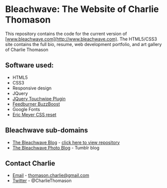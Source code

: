 # Bleachwave: The Website of Charlie Thomason

This repository contains the code for the current version of [www.bleachwave.com](http://www.bleachwave.com). The HTML5/CSS3 site contains the full bio, resume, web development portfolio, and art gallery of Charlie Thomason

## Software used:
* HTML5
* CSS3
* Responsive design
* JQuery
* [JQuery Touchwipe Plugin](http://www.netcu.de/jquery-touchwipe-iphone-ipad-library)
* [Feedburner BuzzBoost](http://support.google.com/feedburner/bin/answer.py?hl=en&answer=78976)
* Google Fonts
* [Eric Meyer CSS reset](http://meyerweb.com/eric/tools/css/reset/)

## Bleachwave sub-domains
* [The Bleachwave Blog](http://blog.bleachwave.com) - [click here to view repository](https://github.com/charliethomason/the_bleachwave_blog)
* [The Bleachwave Photo Blog](http://photo.bleachwave.com) - Tumblr blog

## Contact Charlie
* [Email](mailto:thomason.charlie@gmail.com) - thomason.charlie@gmail.com
* [Twitter](http://twitter.com/charliethomason) - @CharlieThomason
